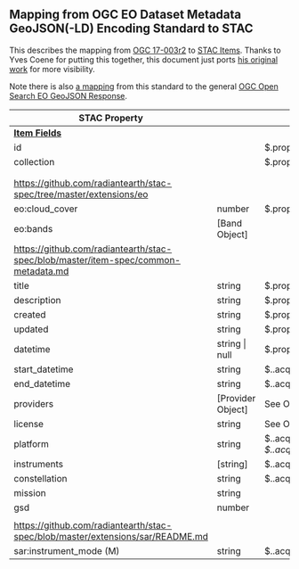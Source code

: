 ## Mapping from OGC EO Dataset Metadata GeoJSON(-LD) Encoding Standard to STAC

This describes the mapping from [OGC 17-003r2](https://docs.opengeospatial.org/is/17-003r2/17-003r2.html) to [STAC 
Items](https://github.com/radiantearth/stac-spec/blob/master/item-spec/item-spec.md). Thanks to Yves Coene for putting this together, this document
just ports [his original work](https://docs.google.com/document/d/1LDew69b104krdln66eGGPSjHX9rbs4UTYabPGM3FMo8/edit) for more visibility.

Note there is also [a mapping](http://docs.opengeospatial.org/is/17-047r1/17-047r1.html#113) from this standard to the general [OGC Open Search EO GeoJSON
Response](http://docs.opengeospatial.org/is/17-047r1/17-047r1.html).

| **STAC Property**                                                                        |                   | **OGC 17-003r2 Property**                                                                                              |   |   |
|------------------------------------------------------------------------------------------|-------------------|------------------------------------------------------------------------------------------------------------------------|---|---|
| **[Item Fields](https://github.com/radiantearth/stac-spec/blob/master/item-spec/item-spec.md#item-fields)** |                   |                                                                                                                        |
| id                                                                                       |                   | $.properties.identifier                                                                                                |
| collection                                                                               |                   | $.properties.parentIdentifier                                                                                          |
|                                                                                          |                   |                                                                                                                        |
| | |
| https://github.com/radiantearth/stac-spec/tree/master/extensions/eo                      |                   |                                                                                                                        |
| eo:cloud_cover                                                                           | number            | $.properties.productInformation.cloudCover                                                                             |
| eo:bands                                                                                 | [Band Object]     |                                                                                                                        |
| https://github.com/radiantearth/stac-spec/blob/master/item-spec/common-metadata.md       |                   |                                                                                                                        |
| title                                                                                    | string            | $.properties.title                                                                                                     |
| description                                                                              | string            | $.properties.abstract (See OGC 17-084r1)                                                                               |
| created                                                                                  | string            | $.properties.creationDate                                                                                              |
| updated                                                                                  | string            | $.properties.updated                                                                                                   |
| datetime                                                                                 | string \| null    | $.properties.date                                                                                                      |
| start_datetime                                                                           | string            | $..acquisitionInformation[*].acquisitionParameters.beginningDateTime                                                   
| end_datetime                                                                             | string            | $..acquisitionInformation[*].acquisitionParameters.endingDateTime                                                      
| providers                                                                                | [Provider Object] | See OGC 17-084r1                                                                                                       |
| license                                                                                  | string            | See OGC 17-084r1                                                                                                       |
| platform                                                                                 | string            | $..acquisitionInformation[*].platform.platformShortName $..acquisitionInformation[*].platform.platformSerialIdentifier |
| instruments                                                                              | [string]          | $..acquisitionInformation[*].instrument.instrumentShortName                                                            |
| constellation                                                                            | string            | $..acquisitionInformation[*].platform.platformShortName                                                                |
| mission                                                                                  | string            |                                                                                                                        |
| gsd                                                                                      | number            |                                                                                                                        |
|                                                                                          |                   |                                                                                                                        |
| https://github.com/radiantearth/stac-spec/blob/master/extensions/sar/README.md           |                   |                                                                                                                        |
| sar:instrument_mode (M)                                                                  | string            | $..acquisitionParameters.operationalMode                                                                               |

